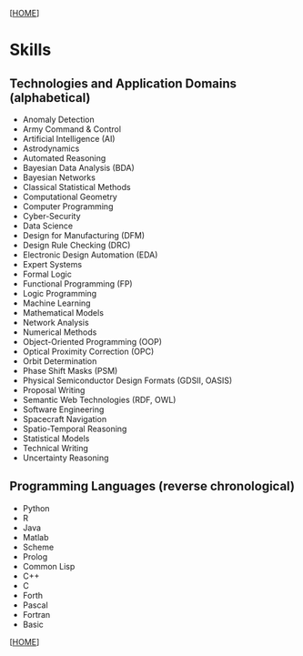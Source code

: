 [[HOME](index.md)]

# Skills

## Technologies and Application Domains (alphabetical)

* Anomaly Detection
* Army Command & Control
* Artificial Intelligence (AI)
* Astrodynamics
* Automated Reasoning
* Bayesian Data Analysis (BDA)
* Bayesian Networks
* Classical Statistical Methods
* Computational Geometry
* Computer Programming
* Cyber-Security
* Data Science
* Design for Manufacturing (DFM)
* Design Rule Checking (DRC)
* Electronic Design Automation (EDA)
* Expert Systems
* Formal Logic
* Functional Programming (FP)
* Logic Programming
* Machine Learning
* Mathematical Models
* Network Analysis
* Numerical Methods
* Object-Oriented Programming (OOP)
* Optical Proximity Correction (OPC)
* Orbit Determination
* Phase Shift Masks (PSM)
* Physical Semiconductor Design Formats (GDSII, OASIS)
* Proposal Writing
* Semantic Web Technologies (RDF, OWL)
* Software Engineering
* Spacecraft Navigation
* Spatio-Temporal Reasoning
* Statistical Models
* Technical Writing
* Uncertainty Reasoning

## Programming Languages (reverse chronological)

* Python
* R
* Java
* Matlab
* Scheme
* Prolog
* Common Lisp
* C++
* C
* Forth
* Pascal
* Fortran
* Basic

[[HOME](index.md)]
